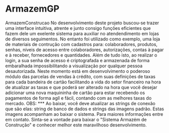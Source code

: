 # ArmazemGP
ArmazemConstrucao
No desenvolvimento deste projeto buscou-se trazer uma interface intuitiva, atrente e junto consigo funções eficientes que fazem dele um
exelente sistema para auxiliar no atendendimento em lojas de diversos seguimentos. No entanto foi utilizado como exemplo, uma loja de materiais
de contrução com cadastros para: colaboradores, produtos, senhas, níveis de acesso entre colaboradores, autorizações, contas à pagar e à receber,
fornecedores e quantidades.
Além de tudo isto, ao realizar o login, a sua senha de acesso é criptografada e armazenada de forma embaralhada impossibilitando
a visualização por qualquer pessoa desautorizada.
Neste momento está em desenvolvimento o poderoso módulo das parcelas de vendas à crédito, com suas definições de taxas para cada bandeira de cartão
facilitando a vida do setor financeiro na hora de atualizar as taxas e que poderá ser alterado na hora que você desejar adicionar uma nova
maquininha de cartão para estar recebendo os pagamentos de forma agíl e fácil, contando com as melhores taxas do mercado.
OBS: *** Ao baixar, você deve atualizar as strings de conexão que são elas: string de banco de dados e strings das imagens padrão.
    Estas imagens acompanham ao baixar o sistema. Para maiores informações entre em contato.
Sinta-se a vontade para baixar o "Sistema Armazém de Construção" e conhecer melhor este maravilhoso desenvolvimento.
